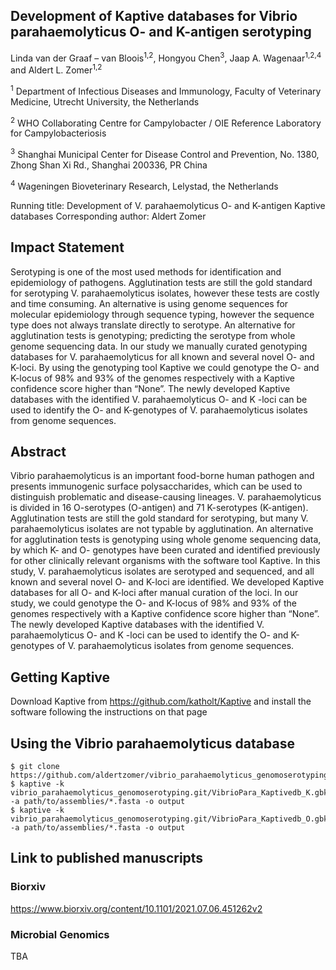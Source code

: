 ## Development of Kaptive databases for Vibrio parahaemolyticus O- and K-antigen serotyping

Linda van der Graaf – van Bloois<sup>1,2</sup>, Hongyou Chen<sup>3</sup>, Jaap A. Wagenaar<sup>1,2,4</sup> and Aldert L. Zomer<sup>1,2</sup>

<sup>1</sup> Department of Infectious Diseases and Immunology, Faculty of Veterinary Medicine, Utrecht University, the Netherlands<p>
<sup>2</sup> WHO Collaborating Centre for Campylobacter / OIE Reference Laboratory for Campylobacteriosis<p>
<sup>3</sup> Shanghai Municipal Center for Disease Control and Prevention, No. 1380, Zhong Shan Xi Rd., Shanghai 200336, PR China<p>
<sup>4</sup> Wageningen Bioveterinary Research, Lelystad, the Netherlands<p>

Running title: Development of V. parahaemolyticus O- and K-antigen Kaptive databases
Corresponding author: Aldert Zomer

## Impact Statement
Serotyping is one of the most used methods for identification and epidemiology of pathogens. Agglutination tests are still the gold standard for serotyping V. parahaemolyticus isolates, however these tests are costly and time consuming. An alternative is using genome sequences for molecular epidemiology through sequence typing, however the sequence type does not always translate directly to serotype. An alternative for agglutination tests is genotyping; predicting the serotype from whole genome sequencing data. In our study we manually curated genotyping databases for V. parahaemolyticus for all known and several novel O- and K-loci. By using the genotyping tool Kaptive we could genotype the O- and K-locus of 98% and 93% of the genomes respectively with a Kaptive confidence score higher than “None”. The newly developed Kaptive databases with the identified V. parahaemolyticus O- and K -loci can be used to identify the O- and K-genotypes of V. parahaemolyticus isolates from genome sequences. 

## Abstract
Vibrio parahaemolyticus is an important food-borne human pathogen and presents immunogenic surface polysaccharides, which can be used to distinguish problematic and disease-causing lineages. V. parahaemolyticus is divided in 16 O-serotypes (O-antigen) and 71 K-serotypes (K-antigen). Agglutination tests are still the gold standard for serotyping, but many V. parahaemolyticus isolates are not typable by agglutination. An alternative for agglutination tests is genotyping using whole genome sequencing data, by which K- and O- genotypes have been curated and identified previously for other clinically relevant organisms with the software tool Kaptive. In this study, V. parahaemolyticus isolates are serotyped and sequenced, and all known and several novel O- and K-loci are identified. We developed Kaptive databases for all O- and K-loci after manual curation of the loci. In our study, we could genotype the O- and K-locus of 98% and 93% of the genomes respectively with a Kaptive confidence score higher than “None”. The newly developed Kaptive databases with the identified V. parahaemolyticus O- and K -loci can be used to identify the O- and K-genotypes of V. parahaemolyticus isolates from genome sequences. 

## Getting Kaptive
Download Kaptive from https://github.com/katholt/Kaptive and install the software following the instructions on that page

## Using the Vibrio parahaemolyticus database
```
$ git clone https://github.com/aldertzomer/vibrio_parahaemolyticus_genomoserotyping.git
$ kaptive -k vibrio_parahaemolyticus_genomoserotyping.git/VibrioPara_Kaptivedb_K.gbk -a path/to/assemblies/*.fasta -o output
$ kaptive -k vibrio_parahaemolyticus_genomoserotyping.git/VibrioPara_Kaptivedb_O.gbk -a path/to/assemblies/*.fasta -o output
```

## Link to published manuscripts

### Biorxiv
https://www.biorxiv.org/content/10.1101/2021.07.06.451262v2

### Microbial Genomics
TBA



